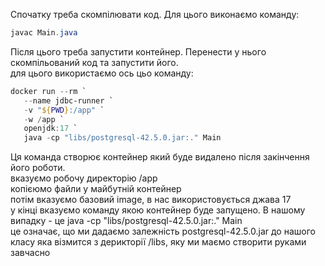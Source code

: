 Спочатку треба скомпілювати код. Для цього виконаємо команду:
``` powershell
javac Main.java
```

Після цього треба запустити контейнер. Перенести у нього скомпільований код та запустити його. <br>
для цього використаємо ось цьо команду:

``` powershell
docker run --rm `
   --name jdbc-runner `
   -v "${PWD}:/app" `
   -w /app `
   openjdk:17 `
   java -cp "libs/postgresql-42.5.0.jar:." Main
```

Ця команда створює контейнер який буде видалено після закінчення його роботи. <br>
вказуємо робочу директорію /app <br>
копієюмо файли у майбутній контейнер<br>
потім вказуємо базовий image, в нас використовується джава 17 <br>
у кінці вказуємо команду якою контейнер буде запущено. В нашому випадку - це java -cp "libs/postgresql-42.5.0.jar:." Main <br>
це означає, що ми дадаємо залежність postgresql-42.5.0.jar до нашого класу яка візмится з дерикторії /libs, яку ми маємо створити руками завчасно
